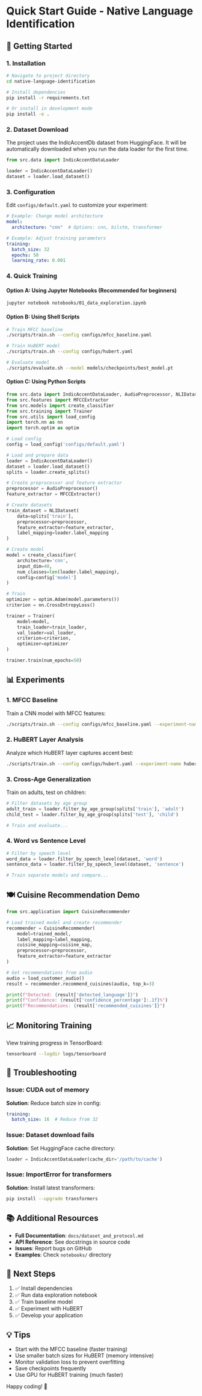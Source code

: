 # Quick Start Guide - Native Language Identification

## 🚀 Getting Started

### 1. Installation

```bash
# Navigate to project directory
cd native-language-identification

# Install dependencies
pip install -r requirements.txt

# Or install in development mode
pip install -e .
```

### 2. Dataset Download

The project uses the IndicAccentDb dataset from HuggingFace. It will be automatically downloaded when you run the data loader for the first time.

```python
from src.data import IndicAccentDataLoader

loader = IndicAccentDataLoader()
dataset = loader.load_dataset()
```

### 3. Configuration

Edit `configs/default.yaml` to customize your experiment:

```yaml
# Example: Change model architecture
model:
  architecture: "cnn"  # Options: cnn, bilstm, transformer

# Example: Adjust training parameters
training:
  batch_size: 32
  epochs: 50
  learning_rate: 0.001
```

### 4. Quick Training

#### Option A: Using Jupyter Notebooks (Recommended for beginners)

```bash
jupyter notebook notebooks/01_data_exploration.ipynb
```

#### Option B: Using Shell Scripts

```bash
# Train MFCC baseline
./scripts/train.sh --config configs/mfcc_baseline.yaml

# Train HuBERT model
./scripts/train.sh --config configs/hubert.yaml

# Evaluate model
./scripts/evaluate.sh --model models/checkpoints/best_model.pt
```

#### Option C: Using Python Scripts

```python
from src.data import IndicAccentDataLoader, AudioPreprocessor, NLIDataset
from src.features import MFCCExtractor
from src.models import create_classifier
from src.training import Trainer
from src.utils import load_config
import torch.nn as nn
import torch.optim as optim

# Load config
config = load_config('configs/default.yaml')

# Load and prepare data
loader = IndicAccentDataLoader()
dataset = loader.load_dataset()
splits = loader.create_splits()

# Create preprocessor and feature extractor
preprocessor = AudioPreprocessor()
feature_extractor = MFCCExtractor()

# Create datasets
train_dataset = NLIDataset(
    data=splits['train'],
    preprocessor=preprocessor,
    feature_extractor=feature_extractor,
    label_mapping=loader.label_mapping
)

# Create model
model = create_classifier(
    architecture='cnn',
    input_dim=40,
    num_classes=len(loader.label_mapping),
    config=config['model']
)

# Train
optimizer = optim.Adam(model.parameters())
criterion = nn.CrossEntropyLoss()

trainer = Trainer(
    model=model,
    train_loader=train_loader,
    val_loader=val_loader,
    criterion=criterion,
    optimizer=optimizer
)

trainer.train(num_epochs=50)
```

## 📊 Experiments

### 1. MFCC Baseline

Train a CNN model with MFCC features:

```bash
./scripts/train.sh --config configs/mfcc_baseline.yaml --experiment-name mfcc_baseline
```

### 2. HuBERT Layer Analysis

Analyze which HuBERT layer captures accent best:

```bash
./scripts/train.sh --config configs/hubert.yaml --experiment-name hubert_layer_analysis
```

### 3. Cross-Age Generalization

Train on adults, test on children:

```python
# Filter datasets by age group
adult_train = loader.filter_by_age_group(splits['train'], 'adult')
child_test = loader.filter_by_age_group(splits['test'], 'child')

# Train and evaluate...
```

### 4. Word vs Sentence Level

```python
# Filter by speech level
word_data = loader.filter_by_speech_level(dataset, 'word')
sentence_data = loader.filter_by_speech_level(dataset, 'sentence')

# Train separate models and compare...
```

## 🍽️ Cuisine Recommendation Demo

```python
from src.application import CuisineRecommender

# Load trained model and create recommender
recommender = CuisineRecommender(
    model=trained_model,
    label_mapping=label_mapping,
    cuisine_mapping=cuisine_map,
    preprocessor=preprocessor,
    feature_extractor=feature_extractor
)

# Get recommendations from audio
audio = load_customer_audio()
result = recommender.recommend_cuisines(audio, top_k=3)

print(f"Detected: {result['detected_language']}")
print(f"Confidence: {result['confidence_percentage']:.1f}%")
print(f"Recommendations: {result['recommended_cuisines']}")
```

## 📈 Monitoring Training

View training progress in TensorBoard:

```bash
tensorboard --logdir logs/tensorboard
```

## 🔧 Troubleshooting

### Issue: CUDA out of memory

**Solution**: Reduce batch size in config:
```yaml
training:
  batch_size: 16  # Reduce from 32
```

### Issue: Dataset download fails

**Solution**: Set HuggingFace cache directory:
```python
loader = IndicAccentDataLoader(cache_dir='/path/to/cache')
```

### Issue: ImportError for transformers

**Solution**: Install latest transformers:
```bash
pip install --upgrade transformers
```

## 📚 Additional Resources

- **Full Documentation**: `docs/dataset_and_protocol.md`
- **API Reference**: See docstrings in source code
- **Issues**: Report bugs on GitHub
- **Examples**: Check `notebooks/` directory

## 🎯 Next Steps

1. ✅ Install dependencies
2. ✅ Run data exploration notebook
3. ✅ Train baseline model
4. ✅ Experiment with HuBERT
5. ✅ Develop your application

## 💡 Tips

- Start with the MFCC baseline (faster training)
- Use smaller batch sizes for HuBERT (memory intensive)
- Monitor validation loss to prevent overfitting
- Save checkpoints frequently
- Use GPU for HuBERT training (much faster)

Happy coding! 🎉
